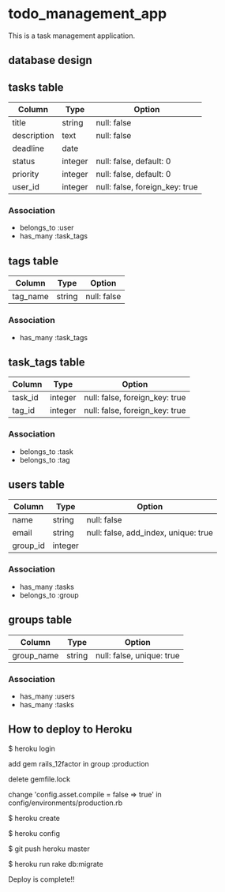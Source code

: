 # todo_management_app

This is a task management application.


## database design

## tasks table

|Column      |Type       |Option                         |
|------------|-----------|-------------------------------|
|title       |string     |null: false                    |
|description |text       |null: false                    |
|deadline    |date       |                               |
|status      |integer    |null: false, default: 0        |
|priority    |integer    |null: false, default: 0        |
|user_id     |integer    |null: false, foreign_key: true |

### Association
- belongs_to :user
- has_many :task_tags


## tags table

|Column      |Type       |Option                      |
|------------|-----------|----------------------------|
|tag_name    |string     |null: false                 |


### Association
- has_many :task_tags


## task_tags table

|Column      |Type       |Option                         |
|------------|-----------|-------------------------------|
|task_id     |integer    |null: false, foreign_key: true |
|tag_id      |integer    |null: false, foreign_key: true |

### Association
- belongs_to :task
- belongs_to :tag


## users table

|Column      |Type       |Option                               |
|------------|-----------|-------------------------------------|
|name        |string     |null: false                          |
|email       |string     |null: false, add_index, unique: true |
|group_id    |integer    |                                     |

### Association
- has_many :tasks
- belongs_to :group


## groups table

|Column      |Type       |Option                               |
|------------|-----------|-------------------------------------|
|group_name  |string     |null: false, unique: true            |

### Association
- has_many :users
- has_many :tasks


## How to deploy to Heroku

$ heroku login

add gem rails_12factor in group :production

delete gemfile.lock

change 'config.asset.compile = false => true' in config/environments/production.rb

$ heroku create

$ heroku config

$ git push heroku master

$ heroku run rake db:migrate

Deploy is complete!!




